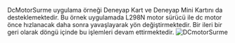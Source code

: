 DcMotorSurme uygulama örneği Deneyap Kart ve Deneyap Mini Kartını da desteklemektedir. Bu örnek uygulamada L298N motor sürücü ile dc motor önce hızlanacak daha sonra yavaşlayarak yön değiştirmektedir. Bir ileri bir geri olarak döngü içinde bu işlemleri devam ettirmektedir.
![DCmotorSurme](https://github.com/deneyapkart/deneyapkart-arduino-core/blob/master/docs/DCmotorSurme.png)

